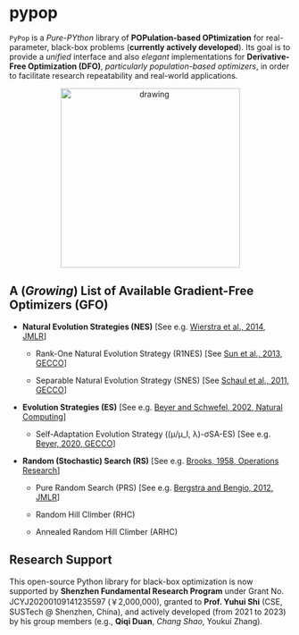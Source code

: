 # pypop

```PyPop``` is a *Pure-PYthon* library of **POPulation-based OPtimization** for real-parameter, black-box problems (**currently actively developed**). Its goal is to provide a *unified* interface and also *elegant* implementations for **Derivative-Free Optimization (DFO)**, *particularly population-based optimizers*, in order to facilitate research repeatability and real-world applications.

<p align="center">
<img src="https://github.com/Evolutionary-Intelligence/pypop/blob/main/docs/logo/PyPop-Logo-Small-0.png" alt="drawing" width="321"/>
</p>

## A (*Growing*) List of Available Gradient-Free Optimizers (GFO)

* **Natural Evolution Strategies (NES)** [See e.g. [Wierstra et al., 2014, JMLR](https://jmlr.org/papers/v15/wierstra14a.html)]

  * Rank-One Natural Evolution Strategy (R1NES) [See [Sun et al., 2013, GECCO](https://dl.acm.org/doi/abs/10.1145/2464576.2464608)]

  * Separable Natural Evolution Strategy (SNES) [See [Schaul et al., 2011, GECCO](https://dl.acm.org/doi/abs/10.1145/2001576.2001692)]

* **Evolution Strategies (ES)** [See e.g. [Beyer and Schwefel, 2002, Natural Computing](https://link.springer.com/article/10.1023/A:1015059928466)]

  * Self-Adaptation Evolution Strategy ((μ/μ_I, λ)-σSA-ES) [See e.g. [Beyer, 2020, GECCO](https://dl.acm.org/doi/abs/10.1145/3377929.3389870)]

* **Random (Stochastic) Search (RS)** [See e.g. [Brooks, 1958, Operations Research](https://pubsonline.informs.org/doi/abs/10.1287/opre.6.2.244)]

  * Pure Random Search (PRS) [See e.g. [Bergstra and Bengio, 2012, JMLR](https://www.jmlr.org/papers/v13/bergstra12a.html)]
  
  * Random Hill Climber (RHC)
  
  * Annealed Random Hill Climber (ARHC)

## Research Support

This open-source Python library for black-box optimization is now supported by **Shenzhen Fundamental Research Program** under Grant No. JCYJ20200109141235597 (￥2,000,000), granted to **Prof. Yuhui Shi** (CSE, SUSTech @ Shenzhen, China), and actively developed (from 2021 to 2023) by his group members (e.g., **Qiqi Duan**, *Chang Shao*, Youkui Zhang).
